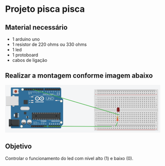 # Projeto pisca pisca

## Material necessário
- 1 arduino uno
- 1 resistor de 220 ohms ou 330 ohms
- 1 led
- 1 protoboard
- cabos de ligação

## Realizar a montagem conforme imagem abaixo
![image](imagens/pisca_pisca.PNG)

## Objetivo
Controlar o funcionamento do led com nível alto (1) e baixo (0).